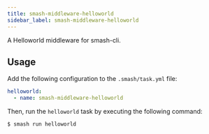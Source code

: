 ```yaml
---
title: smash-middleware-helloworld
sidebar_label: smash-middleware-helloworld
---
```


A Helloworld middleware for smash-cli.

## Usage

Add the following configuration to the `.smash/task.yml` file:

```yaml
helloworld:
  - name: smash-middleware-helloworld
```

Then, run the `helloworld` task by executing the following command:

```bash
$ smash run helloworld
```
